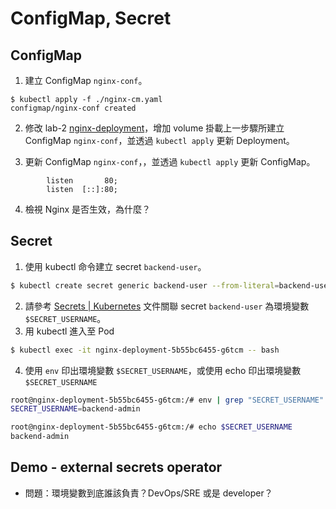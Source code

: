 # ConfigMap, Secret

## ConfigMap

1. 建立 ConfigMap `nginx-conf`。

```
$ kubectl apply -f ./nginx-cm.yaml
configmap/nginx-conf created
```

2. 修改 lab-2 [nginx-deployment](../lab-2/nginx-deployment.yaml)，增加 volume 掛載上一步驟所建立 ConfigMap `nginx-conf`，並透過 `kubectl apply` 更新 Deployment。

3. 更新 ConfigMap `nginx-conf`，，並透過 `kubectl apply` 更新 ConfigMap。

```
        listen       80;
        listen  [::]:80;
```

4. 檢視 Nginx 是否生效，為什麼？

## Secret

1. 使用 kubectl 命令建立 secret `backend-user`。

```bash
$ kubectl create secret generic backend-user --from-literal=backend-username='backend-admin'
```

2. 請參考 [Secrets | Kubernetes](https://kubernetes.io/docs/concepts/configuration/secret/#using-secrets-as-environment-variables) 文件關聯 secret `backend-user` 為環境變數 `$SECRET_USERNAME`。
3. 用 kubectl 進入至 Pod

```bash
$ kubectl exec -it nginx-deployment-5b55bc6455-g6tcm -- bash
```

4. 使用 `env` 印出環境變數 `$SECRET_USERNAME`，或使用 echo 印出環境變數 `$SECRET_USERNAME`

```bash
root@nginx-deployment-5b55bc6455-g6tcm:/# env | grep "SECRET_USERNAME"
SECRET_USERNAME=backend-admin

root@nginx-deployment-5b55bc6455-g6tcm:/# echo $SECRET_USERNAME
backend-admin
```

## Demo - external secrets operator

* 問題：環境變數到底誰該負責？DevOps/SRE 或是 developer？
